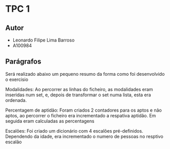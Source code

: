 # TPC 1

## Autor

- Leonardo Filipe Lima Barroso 
- A100984

## Parágrafos 
 Será realizado abaixo um pequeno resumo da forma como foi desenvolvido o exercisio 

 Modalidades: Ao percorrer as linhas do ficheiro, as modalidades eram inseridas num set, e, depois de transformar o set numa lista, esta era ordenada.

 Percentagem de aptidão: Foram criados 2 contadores para os aptos e não aptos, ao percorrer o ficheiro era incrementado a respativa aptidão. Em seguida eram calculadas as percentagens 

 Escalões: Foi criado um dicionário com 4 escalões pré-definidos. Dependendo da idade, era incrementado o numero de pessoas no resptivo escalão